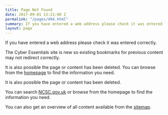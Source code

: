 ```yaml
---
title: Page Not Found
date: 2017-09-01 13:21:00 Z
permalink: "/pages/404.html"
summary: If you have entered a web address please check it was entered correctly.
layout: page
---
```


If you have entered a web address please check it was entered correctly.

The Cyber Essentials site is new so existing bookmarks for previous content may not redirect correctly.

It is also possible the page or content has been deleted.
You can browse from the [homepage](/) to find the information you need.

It is also possible the page or content has been deleted.

You can search [NCSC.gov.uk](www.NCSC.gov.uk) or browse from the homepage to find the information you need.

You can also get an overview of all content available from the [sitemap](/sitemap).

